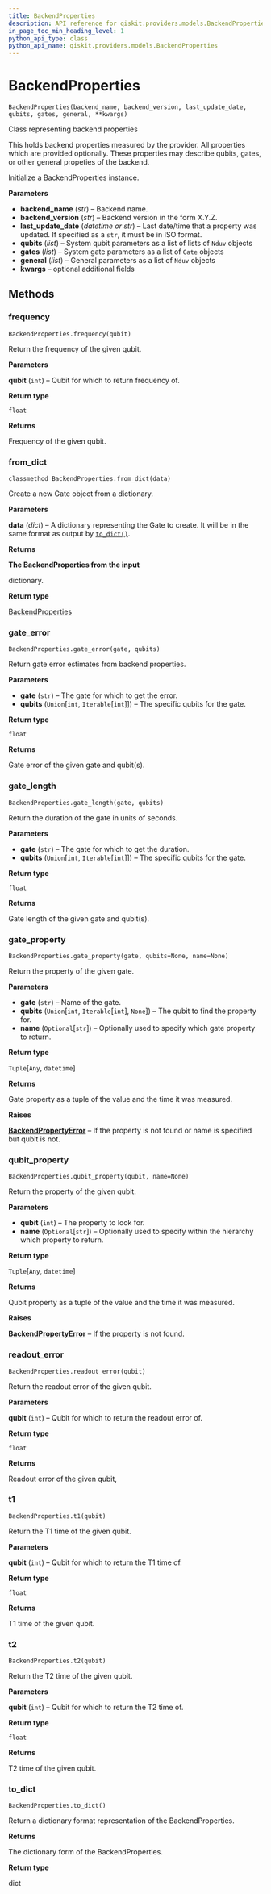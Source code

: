 ```yaml
---
title: BackendProperties
description: API reference for qiskit.providers.models.BackendProperties
in_page_toc_min_heading_level: 1
python_api_type: class
python_api_name: qiskit.providers.models.BackendProperties
---
```


# BackendProperties

<span id="qiskit.providers.models.BackendProperties" />

`BackendProperties(backend_name, backend_version, last_update_date, qubits, gates, general, **kwargs)`

Class representing backend properties

This holds backend properties measured by the provider. All properties which are provided optionally. These properties may describe qubits, gates, or other general propeties of the backend.

Initialize a BackendProperties instance.

**Parameters**

*   **backend\_name** (*str*) – Backend name.
*   **backend\_version** (*str*) – Backend version in the form X.Y.Z.
*   **last\_update\_date** (*datetime or str*) – Last date/time that a property was updated. If specified as a `str`, it must be in ISO format.
*   **qubits** (*list*) – System qubit parameters as a list of lists of `Nduv` objects
*   **gates** (*list*) – System gate parameters as a list of `Gate` objects
*   **general** (*list*) – General parameters as a list of `Nduv` objects
*   **kwargs** – optional additional fields

## Methods

### frequency

<span id="qiskit.providers.models.BackendProperties.frequency" />

`BackendProperties.frequency(qubit)`

Return the frequency of the given qubit.

**Parameters**

**qubit** (`int`) – Qubit for which to return frequency of.

**Return type**

`float`

**Returns**

Frequency of the given qubit.

### from\_dict

<span id="qiskit.providers.models.BackendProperties.from_dict" />

`classmethod BackendProperties.from_dict(data)`

Create a new Gate object from a dictionary.

**Parameters**

**data** (*dict*) – A dictionary representing the Gate to create. It will be in the same format as output by [`to_dict()`](qiskit.providers.models.BackendProperties#to_dict "qiskit.providers.models.BackendProperties.to_dict").

**Returns**

**The BackendProperties from the input**

dictionary.

**Return type**

[BackendProperties](qiskit.providers.models.BackendProperties "qiskit.providers.models.BackendProperties")

### gate\_error

<span id="qiskit.providers.models.BackendProperties.gate_error" />

`BackendProperties.gate_error(gate, qubits)`

Return gate error estimates from backend properties.

**Parameters**

*   **gate** (`str`) – The gate for which to get the error.
*   **qubits** (`Union`\[`int`, `Iterable`\[`int`]]) – The specific qubits for the gate.

**Return type**

`float`

**Returns**

Gate error of the given gate and qubit(s).

### gate\_length

<span id="qiskit.providers.models.BackendProperties.gate_length" />

`BackendProperties.gate_length(gate, qubits)`

Return the duration of the gate in units of seconds.

**Parameters**

*   **gate** (`str`) – The gate for which to get the duration.
*   **qubits** (`Union`\[`int`, `Iterable`\[`int`]]) – The specific qubits for the gate.

**Return type**

`float`

**Returns**

Gate length of the given gate and qubit(s).

### gate\_property

<span id="qiskit.providers.models.BackendProperties.gate_property" />

`BackendProperties.gate_property(gate, qubits=None, name=None)`

Return the property of the given gate.

**Parameters**

*   **gate** (`str`) – Name of the gate.
*   **qubits** (`Union`\[`int`, `Iterable`\[`int`], `None`]) – The qubit to find the property for.
*   **name** (`Optional`\[`str`]) – Optionally used to specify which gate property to return.

**Return type**

`Tuple`\[`Any`, `datetime`]

**Returns**

Gate property as a tuple of the value and the time it was measured.

**Raises**

[**BackendPropertyError**](qiskit.providers.BackendPropertyError "qiskit.providers.BackendPropertyError") – If the property is not found or name is specified but qubit is not.

### qubit\_property

<span id="qiskit.providers.models.BackendProperties.qubit_property" />

`BackendProperties.qubit_property(qubit, name=None)`

Return the property of the given qubit.

**Parameters**

*   **qubit** (`int`) – The property to look for.
*   **name** (`Optional`\[`str`]) – Optionally used to specify within the hierarchy which property to return.

**Return type**

`Tuple`\[`Any`, `datetime`]

**Returns**

Qubit property as a tuple of the value and the time it was measured.

**Raises**

[**BackendPropertyError**](qiskit.providers.BackendPropertyError "qiskit.providers.BackendPropertyError") – If the property is not found.

### readout\_error

<span id="qiskit.providers.models.BackendProperties.readout_error" />

`BackendProperties.readout_error(qubit)`

Return the readout error of the given qubit.

**Parameters**

**qubit** (`int`) – Qubit for which to return the readout error of.

**Return type**

`float`

**Returns**

Readout error of the given qubit,

### t1

<span id="qiskit.providers.models.BackendProperties.t1" />

`BackendProperties.t1(qubit)`

Return the T1 time of the given qubit.

**Parameters**

**qubit** (`int`) – Qubit for which to return the T1 time of.

**Return type**

`float`

**Returns**

T1 time of the given qubit.

### t2

<span id="qiskit.providers.models.BackendProperties.t2" />

`BackendProperties.t2(qubit)`

Return the T2 time of the given qubit.

**Parameters**

**qubit** (`int`) – Qubit for which to return the T2 time of.

**Return type**

`float`

**Returns**

T2 time of the given qubit.

### to\_dict

<span id="qiskit.providers.models.BackendProperties.to_dict" />

`BackendProperties.to_dict()`

Return a dictionary format representation of the BackendProperties.

**Returns**

The dictionary form of the BackendProperties.

**Return type**

dict

